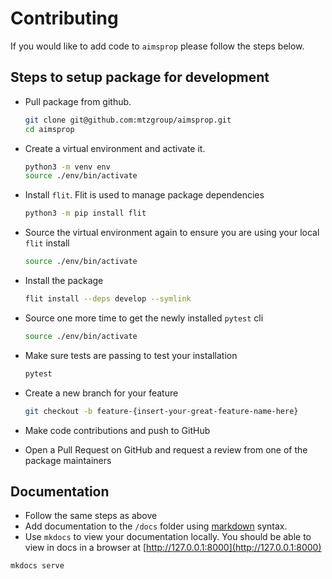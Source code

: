 # Contributing

If you would like to add code to `aimsprop` please follow the steps below.

## Steps to setup package for development

- Pull package from github.

  ```sh
  git clone git@github.com:mtzgroup/aimsprop.git
  cd aimsprop
  ```

- Create a virtual environment and activate it.

  ```sh
  python3 -m venv env
  source ./env/bin/activate
  ```

- Install `flit`. Flit is used to manage package dependencies

  ```sh
  python3 -m pip install flit
  ```

- Source the virtual environment again to ensure you are using your local `flit` install

  ```sh
  source ./env/bin/activate
  ```

- Install the package

  ```sh
  flit install --deps develop --symlink
  ```

- Source one more time to get the newly installed `pytest` cli

  ```sh
  source ./env/bin/activate
  ```

- Make sure tests are passing to test your installation

  ```sh
  pytest
  ```

- Create a new branch for your feature

  ```sh
  git checkout -b feature-{insert-your-great-feature-name-here}
  ```

- Make code contributions and push to GitHub

- Open a Pull Request on GitHub and request a review from one of the package maintainers

## Documentation

- Follow the same steps as above
- Add documentation to the `/docs` folder using [markdown](https://www.markdownguide.org/cheat-sheet) syntax.
- Use `mkdocs` to view your documentation locally. You should be able to view in docs in a browser at [http://127.0.0.1:8000](http://127.0.0.1:8000)

```sh
mkdocs serve
```
